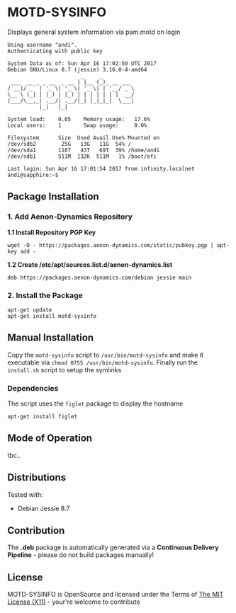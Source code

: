 MOTD-SYSINFO
=============================

Displays general system information via pam.motd on login

```
Using username "andi".
Authenticating with public key

System Data as of: Sun Apr 16 17:02:50 UTC 2017
Debian GNU/Linux 8.7 (jessie) 3.16.0-4-amd64
                       _     _
 ___  __ _ _ __  _ __ | |__ (_)_ __ ___
/ __|/ _` | '_ \| '_ \| '_ \| | '__/ _ \
\__ \ (_| | |_) | |_) | | | | | | |  __/
|___/\__,_| .__/| .__/|_| |_|_|_|  \___|
          |_|   |_|

System load:    0.05    Memory usage:   17.6%
Local users:    1       Swap usage:     0.0%

Filesystem      Size  Used Avail Use% Mounted on
/dev/sdb2        25G   13G   11G  54% /
/dev/sda1       118T   43T   69T  39% /home/andi
/dev/sdb1       511M  132K  511M   1% /boot/efi

Last login: Sun Apr 16 17:01:54 2017 from infinity.localnet
andi@sapphire:~$
```

## Package Installation ##

### 1. Add Aenon-Dynamics Repository ###

**1.1 Install Repository PGP Key**

```
wget -O - https://packages.aenon-dynamics.com/static/pubkey.pgp | apt-key add - 
```

**1.2 Create /etc/apt/sources.list.d/aenon-dynamics.list**

```
deb https://packages.aenon-dynamics.com/debian jessie main
```

### 2. Install the Package ###

```
apt-get update
apt-get install motd-sysinfo
```

## Manual Installation ##

Copy the `motd-sysinfo` script to `/usr/bin/motd-sysinfo` and make it executable via `chmod 0755 /usr/bin/motd-sysinfo`. Finally run the `install.sh` script to setup the symlinks

### Dependencies ###

The script uses the `figlet` package to display the hostname

```
apt-get install figlet
```

## Mode of Operation ##

tbc..

## Distributions ##

Tested with:

* Debian Jessie 8.7

## Contribution ##

The **.deb** package is automatically generated via a **Continuous Delivery Pipeline** - please do not build packages manually!

## License ##
MOTD-SYSINFO is OpenSource and licensed under the Terms of [The MIT License (X11)](http://opensource.org/licenses/MIT) - your're welcome to contribute